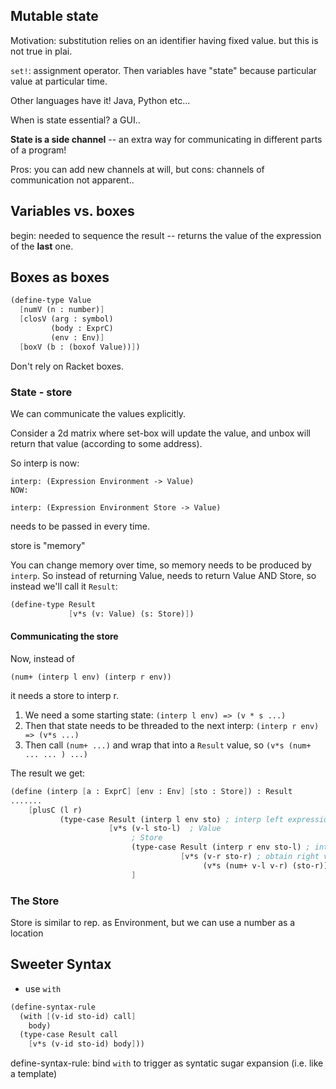 ## Mutable state



Motivation: substitution relies on an identifier having fixed value. but this is not true in plai.

`set!`: assignment operator. Then variables have "state" because particular value at particular time.

Other languages have it! Java, Python etc...

When is state essential? a GUI..



**State is a side channel** -- an extra way for communicating in different parts of a program! 

Pros: you can add new channels at will, but cons: channels of communication not apparent..



## Variables vs. boxes

begin: needed to sequence the result -- returns the value of the expression of the **last** one.



## Boxes as boxes

```scheme
(define-type Value
  [numV (n : number)]
  [closV (arg : symbol)
         (body : ExprC)
         (env : Env)]
  [boxV (b : (boxof Value))])	
```

Don't rely on Racket boxes.





### State - store

We can communicate the values explicitly.

Consider a 2d matrix where set-box will update the value, and unbox will return that value (according to some address).

So interp is now:

```
interp: (Expression Environment -> Value)
NOW:

interp: (Expression Environment Store -> Value)
```

needs to be passed in every time.

store is "memory"

You can change memory over time, so memory needs to be produced by `interp`. So instead of returning Value, needs to return Value AND Store, so instead we'll call it `Result`:

```scheme
(define-type Result
             [v*s (v: Value) (s: Store)])
```



#### Communicating the store

Now, instead of

```
(num+ (interp l env) (interp r env))
```

it needs a store to interp r.

1. We need a some starting state: `(interp l env) => (v * s ...)`
2. Then that state needs to be threaded to the next interp: `(interp r env) => (v*s ...)`
3. Then call `(num+ ...)` and wrap that into a `Result` value, so `(v*s (num+ ... ... ) ...)`

The result we get:

```scheme
(define (interp [a : ExprC] [env : Env] [sto : Store]) : Result
.......
    [plusC (l r)
           (type-case Result (interp l env sto) ; interp left expression
                      [v*s (v-l sto-l)  ; Value
                           ; Store
                           (type-case Result (interp r env sto-l) ; interp right expression with left store
                                      [v*s (v-r sto-r) ; obtain right value
                                           (v*s (num+ v-l v-r) (sto-r))] ; return latest state (sto-r) with the value)
                           ]
```





### The Store

Store is similar to rep. as Environment, but we can use a number as a location 



## Sweeter Syntax

- use `with`

```scheme
(define-syntax-rule
  (with [(v-id sto-id) call]
    body)
  (type-case Result call
    [v*s (v-id sto-id) body]))
```

define-syntax-rule: bind `with` to trigger  as syntatic sugar expansion (i.e. like a template)